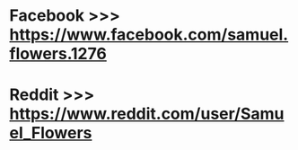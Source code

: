 

# Facebook >>> https://www.facebook.com/samuel.flowers.1276

# Reddit >>> https://www.reddit.com/user/Samuel_Flowers

